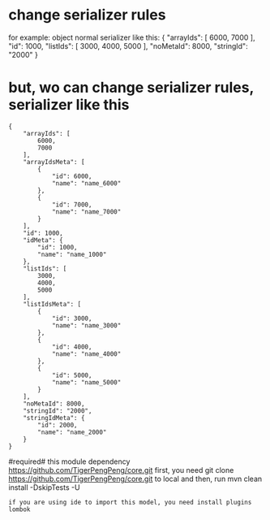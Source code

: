 # change serializer rules #

for example: object normal serializer like this:
    {
        "arrayIds": [
        6000,
        7000
        ],
        "id": 1000,
        "listIds": [
            3000,
            4000,
            5000
        ],
        "noMetaId": 8000,
        "stringId": "2000"
    }


# but, wo can change serializer rules, serializer like this #
    {
        "arrayIds": [
            6000,
            7000
        ],
        "arrayIdsMeta": [
            {
                "id": 6000,
                "name": "name_6000"
            },
            {
                "id": 7000,
                "name": "name_7000"
            }
        ],
        "id": 1000,
        "idMeta": {
            "id": 1000,
            "name": "name_1000"
        },
        "listIds": [
            3000,
            4000,
            5000
        ],
        "listIdsMeta": [
            {
                "id": 3000,
                "name": "name_3000"
            },
            {
                "id": 4000,
                "name": "name_4000"
            },
            {
                "id": 5000,
                "name": "name_5000"
            }
        ],
        "noMetaId": 8000,
        "stringId": "2000",
        "stringIdMeta": {
            "id": 2000,
            "name": "name_2000"
        }
    }


#required#
    this module dependency https://github.com/TigerPengPeng/core.git
    first, you need git clone https://github.com/TigerPengPeng/core.git to local
    and then, run mvn clean install -DskipTests -U


    if you are using ide to import this model, you need install plugins lombok
